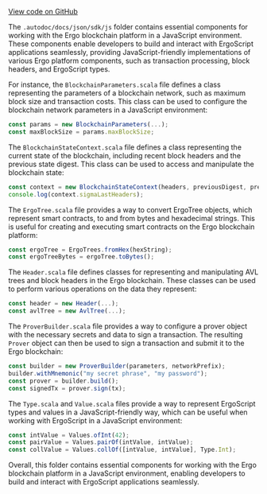 [View code on GitHub](sigmastate-interpreterhttps://github.com/ScorexFoundation/sigmastate-interpreter/.autodoc/docs/json/sdk/js)

The `.autodoc/docs/json/sdk/js` folder contains essential components for working with the Ergo blockchain platform in a JavaScript environment. These components enable developers to build and interact with ErgoScript applications seamlessly, providing JavaScript-friendly implementations of various Ergo platform components, such as transaction processing, block headers, and ErgoScript types.

For instance, the `BlockchainParameters.scala` file defines a class representing the parameters of a blockchain network, such as maximum block size and transaction costs. This class can be used to configure the blockchain network parameters in a JavaScript environment:

```javascript
const params = new BlockchainParameters(...);
const maxBlockSize = params.maxBlockSize;
```

The `BlockchainStateContext.scala` file defines a class representing the current state of the blockchain, including recent block headers and the previous state digest. This class can be used to access and manipulate the blockchain state:

```javascript
const context = new BlockchainStateContext(headers, previousDigest, preHeader);
console.log(context.sigmaLastHeaders);
```

The `ErgoTree.scala` file provides a way to convert ErgoTree objects, which represent smart contracts, to and from bytes and hexadecimal strings. This is useful for creating and executing smart contracts on the Ergo blockchain platform:

```javascript
const ergoTree = ErgoTrees.fromHex(hexString);
const ergoTreeBytes = ergoTree.toBytes();
```

The `Header.scala` file defines classes for representing and manipulating AVL trees and block headers in the Ergo blockchain. These classes can be used to perform various operations on the data they represent:

```javascript
const header = new Header(...);
const avlTree = new AvlTree(...);
```

The `ProverBuilder.scala` file provides a way to configure a prover object with the necessary secrets and data to sign a transaction. The resulting `Prover` object can then be used to sign a transaction and submit it to the Ergo blockchain:

```javascript
const builder = new ProverBuilder(parameters, networkPrefix);
builder.withMnemonic("my secret phrase", "my password");
const prover = builder.build();
const signedTx = prover.sign(tx);
```

The `Type.scala` and `Value.scala` files provide a way to represent ErgoScript types and values in a JavaScript-friendly way, which can be useful when working with ErgoScript in a JavaScript environment:

```javascript
const intValue = Values.ofInt(42);
const pairValue = Values.pairOf(intValue, intValue);
const collValue = Values.collOf([intValue, intValue], Type.Int);
```

Overall, this folder contains essential components for working with the Ergo blockchain platform in a JavaScript environment, enabling developers to build and interact with ErgoScript applications seamlessly.
